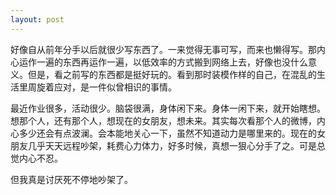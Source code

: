 ```yaml
---
layout: post
---
```

好像自从前年分手以后就很少写东西了。一来觉得无事可写，而来也懒得写。那内心运作一遍的东西再运作一遍，以低效率的方式搬到网络上去，好像也没什么意义。但是，看之前写的东西都是挺好玩的。看到那时装模作样的自己，在混乱的生活里周旋着应对，是一件似曾相识的事情。

最近作业很多，活动很少。脑袋很满，身体闲下来。身体一闲下来，就开始瞎想。想那个人，还有那个人，想现在的女朋友，想未来。其实每次看那个人的微博，内心多少还会有点波澜。会本能地关心一下，虽然不知道动力是哪里来的。现在的女朋友几乎天天远程吵架，耗费心力体力，好多时候，真想一狠心分手了之。可是总觉内心不忍。

但我真是讨厌死不停地吵架了。